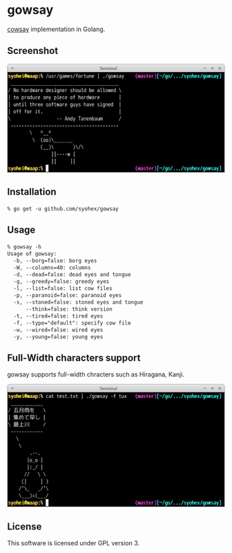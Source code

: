 # gowsay

[cowsay](https://en.wikipedia.org/wiki/Cowsay) implementation in Golang.

## Screenshot

![gowsay](image/gowsay.png)

## Installation

```
% go get -u github.com/syohex/gowsay
```

## Usage

```
% gowsay -h
Usage of gowsay:
  -b, --borg=false: borg eyes
  -W, --columns=40: columns
  -d, --dead=false: dead eyes and tongue
  -g, --greedy=false: greedy eyes
  -l, --list=false: list cow files
  -p, --paranoid=false: paranoid eyes
  -s, --stoned=false: stoned eyes and tongue
      --think=false: think version
  -t, --tired=false: tired eyes
  -f, --type="default": specify cow file
  -w, --wired=false: wired eyes
  -y, --young=false: young eyes
```

## Full-Width characters support

gowsay supports full-width chracters such as Hiragana, Kanji.

![gowsay-multibyte](image/gowsay-multibyte.png)

## License

This software is licensed under GPL version 3.
